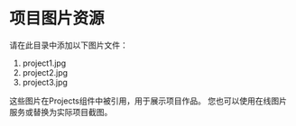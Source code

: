 # 项目图片资源

请在此目录中添加以下图片文件：

1. project1.jpg
2. project2.jpg
3. project3.jpg

这些图片在Projects组件中被引用，用于展示项目作品。
您也可以使用在线图片服务或替换为实际项目截图。